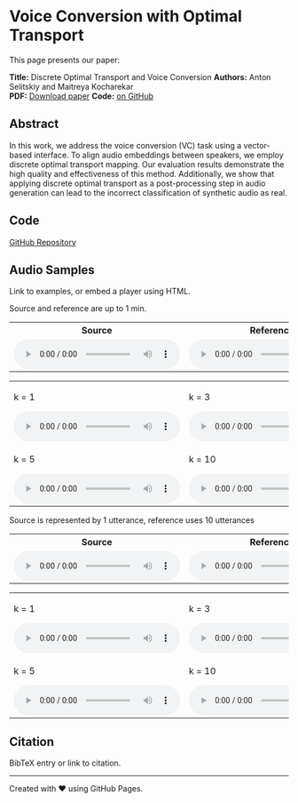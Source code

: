 # Voice Conversion with Optimal Transport

This page presents our paper:

**Title:** Discrete Optimal Transport and Voice Conversion
**Authors:** Anton Selitskiy and Maitreya Kocharekar  
**PDF:** [Download paper](https://arxiv.org/abs/2505.04382)
**Code:** [on GitHub](https://github.com/anton-selitskiy/dotvc)

## Abstract
In this work, we address the voice conversion (VC) task using
a vector-based interface. To align audio embeddings between speakers,
we employ discrete optimal transport mapping. Our evaluation results
demonstrate the high quality and effectiveness of this method. Additionally,
we show that applying discrete optimal transport as a post-processing step
in audio generation can lead to the incorrect classification of synthetic
audio as real.

## Code
[GitHub Repository](https://github.com/anton-selitskiy/dotvc)

## Audio Samples
Link to examples, or embed a player using HTML.

Source and reference are up to 1 min.
<table>
  <tr>
    <th>Source</th>
    <th>Reference</th>
  </tr>
  <tr>
    <td>
      <audio controls>
        <source src="audio/60_60/19-227-0072.flac" type="audio/flac">
        Your browser does not support the audio element.
      </audio>
    </td>
    <td>
      <audio controls>
        <source src="audio/60_60/1455-138263-0041.flac" type="audio/flac">
        Your browser does not support the audio element.
      </audio>
    </td>
  </tr>
</table>
<table>
  <tr>
    <td>
      <p>k = 1</p>
      <audio controls>
        <source src="audio/60_60/converted_audio_1_60_60/19-227-0072._19_to_1455.wav" type="audio/wav">
        Your browser does not support the audio element.
      </audio>
    </td>
    <td>
      <p>k = 3</p>
      <audio controls>
        <source src="audio/60_60/converted_audio_3_60_60/19-227-0072._19_to_1455.wav" type="audio/wav">
        Your browser does not support the audio element.
      </audio>
    </td>
    <td>
      <p>k = 4</p>
      <audio controls>
        <source src="audio/60_60/converted_audio_4_60_60/19-227-0072._19_to_1455.wav" type="audio/wav">
        Your browser does not support the audio element.
      </audio>
    </td>
  </tr>
  <tr>
    <td>
      <p>k = 5</p>
      <audio controls>
        <source src="audio/60_60/converted_audio_5_60_60/19-227-0072._19_to_1455.wav" type="audio/wav">
        Your browser does not support the audio element.
      </audio>
    </td>
    <td>
      <p>k = 10</p>
      <audio controls>
        <source src="audio/60_60/converted_audio_10_60_60/19-227-0072._19_to_1455.wav" type="audio/wav">
        Your browser does not support the audio element.
      </audio>
    </td>
    <td>
      <p>k = 40</p>
      <audio controls>
        <source src="audio/60_60/converted_audio_40_60_60/19-227-0072._19_to_1455.wav" type="audio/wav">
        Your browser does not support the audio element.
      </audio>
    </td>
  </tr>
</table>



Source is represented by 1 utterance, reference uses 10 utterances
<table>
  <tr>
    <th>Source</th>
    <th>Reference</th>
  </tr>
  <tr>
    <td>
      <audio controls>
        <source src="audio/5_0/118-47824-0026.flac" type="audio/flac">
        Your browser does not support the audio element.
      </audio>
    </td>
    <td>
      <audio controls>
        <source src="audio/5_0/1040-133433-0022.flac" type="audio/flac">
        Your browser does not support the audio element.
      </audio>
    </td>
  </tr>
</table>
<table>
  <tr>
    <td>
      <p>k = 1</p>
      <audio controls>
        <source src="audio/5_0/converted_audio_1_5_0/118-47824-0026._118_to_1040.wav" type="audio/wav">
        Your browser does not support the audio element.
      </audio>
    </td>
    <td>
      <p>k = 3</p>
      <audio controls>
        <source src="audio/5_0/converted_audio_3_5_0/118-47824-0026._118_to_1040.wav" type="audio/wav">
        Your browser does not support the audio element.
      </audio>
    </td>
    <td>
      <p>k = 4</p>
      <audio controls>
        <source src="audio/5_0/converted_audio_4_5_0/118-47824-0026._118_to_1040.wav" type="audio/wav">
        Your browser does not support the audio element.
      </audio>
    </td>
  </tr>
  <tr>
    <td>
      <p>k = 5</p>
      <audio controls>
        <source src="audio/5_0/converted_audio_5_5_0/118-47824-0026._118_to_1040.wav" type="audio/wav">
        Your browser does not support the audio element.
      </audio>
    </td>
    <td>
      <p>k = 10</p>
      <audio controls>
        <source src="audio/5_0/converted_audio_10_5_0/118-47824-0026._118_to_1040.wav" type="audio/wav">
        Your browser does not support the audio element.
      </audio>
    </td>
    <td>
      <p>k = 40</p>
      <audio controls>
        <source src="audio/5_0/converted_audio_40_5_0/118-47824-0026._118_to_1040.wav" type="audio/wav">
        Your browser does not support the audio element.
      </audio>
    </td>
  </tr>
</table>


## Citation
BibTeX entry or link to citation.

---
Created with ❤️ using GitHub Pages.
